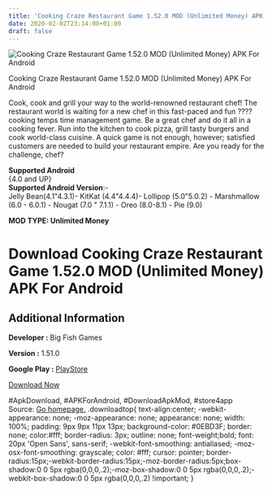 ```yaml
---
title: 'Cooking Craze Restaurant Game 1.52.0 MOD (Unlimited Money) APK For Android'
date: 2020-02-02T23:14:00+01:00
draft: false
---
```


![Cooking Craze Restaurant Game 1.52.0 MOD (Unlimited Money) APK For Android](https://i0.wp.com/apkhome.net/wp-content/uploads/2020/02/Cooking-Craze-Restaurant-Game-1.52.0-MOD-Unlimited-Money.png "Cooking Craze Restaurant Game 1.52.0 MOD (Unlimited Money) APK For Android")

  

Cooking Craze Restaurant Game 1.52.0 MOD (Unlimited Money) APK For Android

Cook, cook and grill your way to the world-renowned restaurant chef! The restaurant world is waiting for a new chef in this fast-paced and fun ???? cooking temps time management game. Be a great chef and do it all in a cooking fever. Run into the kitchen to cook pizza, grill tasty burgers and cook world-class cuisine. A quick game is not enough, however; satisfied customers are needed to build your restaurant empire. Are you ready for the challenge, chef?

**Supported Android**  
{4.0 and UP}  
**Supported Android Version**:-  
Jelly Bean(4.1"4.3.1)- KitKat (4.4"4.4.4)- Lollipop (5.0"5.0.2) - Marshmallow (6.0 - 6.0.1) - Nougat (7.0 " 7.1.1) - Oreo (8.0-8.1) - Pie (9.0)

**MOD TYPE: Unlimited Money**

Download Cooking Craze Restaurant Game 1.52.0 MOD (Unlimited Money) APK For Android
===================================================================================

Additional Information
----------------------

**Developer :** Big Fish Games

**Version :** 1.51.0

**Google Play :** [PlayStore](https://play.google.com/store/apps/details?id=com.bigfishgames.cookingcrazegooglef2p)

  

[Download Now](https://store4app.co/post/cooking-craze-restaurant-game-1-52-0-mod-unlimited-money-apk-for-android_1580674857)

  
#ApkDownload, #APKForAndroid, #DownloadApkMod, #store4app  
Source: [Go homepage.](https://store4app.co/post/cooking-craze-restaurant-game-1-52-0-mod-unlimited-money-apk-for-android_1580674857) .downloadtop{ text-align:center; -webkit-appearance: none; -moz-appearance: none; appearance: none; width: 100%; padding: 9px 9px 11px 13px; background-color: #0EBD3F; border: none; color:#fff; border-radius: 3px; outline: none; font-weight;bold; font: 20px 'Open Sans', sans-serif; -webkit-font-smoothing: antialiased; -moz-osx-font-smoothing: grayscale; color: #fff; cursor: pointer; border-radius:15px;-webkit-border-radius:15px;-moz-border-radius:5px;box-shadow:0 0 5px rgba(0,0,0,.2);-moz-box-shadow:0 0 5px rgba(0,0,0,.2);-webkit-box-shadow:0 0 5px rgba(0,0,0,.2) !important; }